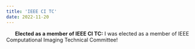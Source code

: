 ```yaml
---
title: 'IEEE CI TC'
date: 2022-11-20
---
```


&nbsp;&nbsp;&nbsp;&nbsp;&nbsp; **Elected as a member of IEEE CI TC:** I was elected as a member of IEEE Computational Imaging Technical Committee!

